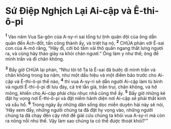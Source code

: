 

# Sứ Điệp Nghịch Lại Ai-cập và Ê-thi-ô-pi
<sup><b>1</b></sup> Vào năm Vua Sa-gôn của A-sy-ri sai tổng tư lịnh quân đội của ông dẫn quân đến Ách-đốt, tấn công thành ấy, và triệt hạ nó, <sup><b>2</b></sup> CHÚA phán với Ê-sai con của A-mô rằng, “Hãy đi, cởi bỏ tấm vải thô quấn ngang thắt lưng ngươi ra, và cũng hãy tháo giày ra khỏi chân ngươi.” Ông làm y như thế; ông để mình trần và đi chân không.

<sup><b>3</b></sup> Bấy giờ CHÚA lại phán, “Như tôi tớ Ta là Ê-sai đã bước đi mình trần và chân không trong ba năm, như một dấu hiệu và một điềm báo trước cho Ai-cập và Ê-thi-ô-pi thể nào, <sup><b>4</b></sup> thì vua A-sy-ri sẽ dẫn người Ai-cập làm tù binh và người Ê-thi-ô-pi đi lưu đày, cả trẻ lẫn già, trần trụi, chân không, và hở mông, khiến cho Ai-cập phải chịu nhục nhã cũng thể ấy. <sup><b>5</b></sup> Bấy giờ những kẻ đặt hy vọng nơi Ê-thi-ô-pi và đặt niềm hãnh diện nơi Ai-cập sẽ phải thất kinh và xấu hổ. <sup><b>6</b></sup> Trong ngày ấy những dân sống dọc miền duyên hải này sẽ nói, ‘Hãy xem đấy, những người chúng ta đã đặt hy vọng vào, những người chúng ta đã chạy đến cậy nhờ để giải cứu chúng ta khỏi vua A-sy-ri mà còn ra nông nỗi như thế. Vậy làm sao chúng ta có thể được thoát khỏi?’”

